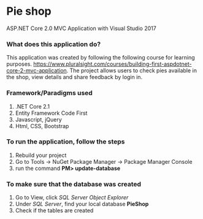 # Pie shop
ASP.NET Core 2.0 MVC Application with Visual Studio 2017

### What does this application do?
This application was created by following the following course for learning purposes. 
https://www.pluralsight.com/courses/building-first-aspdotnet-core-2-mvc-application. The project allows users to check pies available in the shop, view details and share feedback by login in.

### Framework/Paradigms used
1. .NET Core 2.1
2. Entity Framework Code First
3. Javascript, jQuery
4. Html, CSS, Bootstrap

### To run the application, follow the steps

1. Rebuild your project 
2. Go to Tools -> NuGet Package Manager -> Package Manager Console
3. run the command **PM> update-database** 

### To make sure that the database was created

1. Go to View, click *SQL Server Object Explorer*
2. Under *SQL Server*, find your local database **PieShop**
3. Check if the tables are created